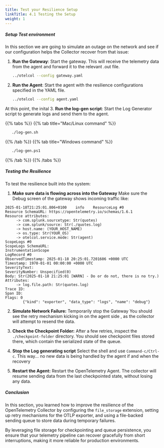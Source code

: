 ```yaml
---
title: Test your Resilience Setup
linkTitle: 4.1 Testing the Setup
weight: 1
---
```


##### Setup Test environment

In this section we are going to  simulate an outage on the network and see if our configuration  helps the Collector recover from that issue:

1. **Run the Gateway**: Start the gateway. This will receive the telemetry data from the agent and forward it to the relevant .out file.

   ```bash
   ../otelcol --config gateway.yaml
   ```

2. **Run the Agent**: Start the agent with the resilience configurations specified in the YAML file.

   ```bash
   ../otelcol --config agent.yaml
   ```

At this point, the inital 
3. **Run the log-gen script**: Start the Log Generator script to generate logs and send them to the agent.

{{% tabs %}}
{{% tab title="Mac/Linux command" %}}

```bash
   ./log-gen.sh 
```

{{% /tab %}}
{{% tab title="Windows command" %}}

```bash
   ./log-gen.ps1 
```

{{% /tab %}}
{{% /tabs %}}

##### Testing the Resilience

To test the resilience built into the system:

1. **Make sure data is flowing across into the Gateway** Make sure the Debug screen of the gateway shows incoming traffic like:

```text
2025-01-18T21:25:01.806+0100    info    ResourceLog #0
Resource SchemaURL: https://opentelemetry.io/schemas/1.6.1
Resource attributes:
     -> com.splunk.sourcetype: Str(quotes)
     -> com.splunk/source: Str(./quotes.log)
     -> host.name: (YOUR_HOST_NAME)
     -> os.type: Str(YOUR_OS)
     -> otelcol.service.mode: Str(agent)
ScopeLogs #0
ScopeLogs SchemaURL:
InstrumentationScope
LogRecord #0
ObservedTimestamp: 2025-01-18 20:25:01.7201606 +0000 UTC
Timestamp: 1970-01-01 00:00:00 +0000 UTC
SeverityText:
SeverityNumber: Unspecified(0)
Body: Str(2025-01-18 21:25:01 [WARN] - Do or do not, there is no try.)
Attributes:
     -> log.file.path: Str(quotes.log)
Trace ID:
Span ID:
Flags: 0
        {"kind": "exporter", "data_type": "logs", "name": "debug"}
```

2. **Simulate Network Failure:** Temporarily stop the Gateway You should see the retry mechanism kicking in on the agent side , as the collector will attempt to resend the data.

2. **Check the Checkpoint Folder:** After a few retries, inspect the `./checkpoint-folder` directory. You should see checkpoint files stored there, which contain the serialized state of the queue.

4. **Stop the Log generating script**  Select the shell and use  `Command-c/Ctrl-c`.  This way... no new data is being handled by the agent if and when  the recovery 

3. **Restart the Agent:** Restart the OpenTelemetry Agent.  The collector will resume sending data from the last checkpointed state, without losing any data.



##### Conclusion

In this section, you learned how to improve the resilience of the OpenTelemetry Collector by configuring the `file_storage` extension, setting up retry mechanisms for the OTLP exporter, and using a file-backed sending queue to store data during temporary failures.

By leveraging file storage for checkpointing and queue persistence, you ensure that your telemetry pipeline can recover gracefully from short interruptions, making it more reliable for production environments.
